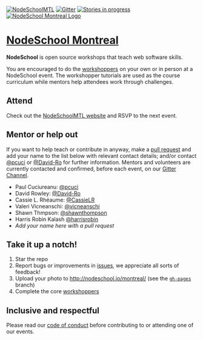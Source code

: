 [![NodeSchoolMTL](https://img.shields.io/badge/NodeSchool-MTL-yellow.svg)](http://nodeschool.io/montreal) [![Gitter](https://img.shields.io/gitter/room/nwjs/nw.js.svg)](https://gitter.im/nodeschool/montreal) [![Stories in progress](https://img.shields.io/waffle/label/nodeschool/montreal/in%20progress.svg)](https://waffle.io/nodeschool/montreal)
[![NodeSchool Montreal Logo](http://nodeschool.io/montreal/i/NodeSchoolMTL.svg)](http://nodeschool.io/montreal)

# [NodeSchool Montreal](http://nodeschool.io/montreal/)

**NodeSchool** is open source workshops that teach web software skills.

You are encouraged to do the [workshoppers](http://nodeschool.io/#workshoppers) on your own or in person at a NodeSchool event. The workshopper tutorials are used as the course curriculum while mentors help attendees work through challenges.

## Attend

Check out the [NodeSchoolMTL website](http://nodeschool.io/montreal/) and RSVP to the next event.

## Mentor or help out

If you want to help teach or contribute in anyway, make a [pull request](https://github.com/nodeschool/montreal/pulls) and add your name to the list below with relevant contact details; and/or contact [@pcuci](http://github.com/pcuci) or [@David-Ro](http://github.com/David-Ro) for further information. Mentors and volunteers are currently contacted and confirmed, before each event, on our [Gitter Channel](https://gitter.im/nodeschool/montreal).

- Paul Cuciureanu: [@pcuci](http://github.com/pcuci)
- David Rowley: [@David-Ro](http://github.com/David-Ro)
- Cassie L. Rhéaume: [@CassieLR](https://github.com/CassieLR)
- Valeri Vicneanschi: [@vicneanschi](https://github.com/vicneanschi)
- Shawn Thmpson: [@shawnthompson](https://github.com/shawnthompson)
- Harris Robin Kalash [@harrisrobin](https://github.com/harrisrobin)
- _Add your name here with a pull request_

## Take it up a notch!

1. Star the repo
1. Report bugs or improvements in [issues](https://github.com/nodeschool/montreal/issues), we appreciate all sorts of feedback!
1. Upload your photo to http://nodeschool.io/montreal/ (see the [`gh-pages`](https://github.com/nodeschool/montreal/tree/gh-pages) branch)
1. Complete the core [workshoppers](http://nodeschool.io/#workshopper-list)

## Inclusive and respectful

Please read our [code of conduct](http://confcodeofconduct.com/) before contributing to or attending one of our events.

